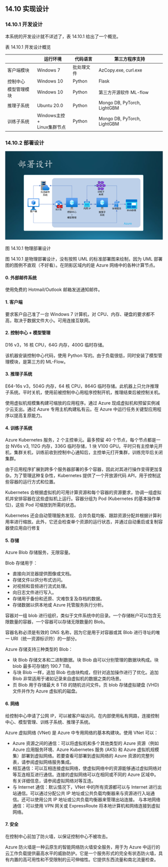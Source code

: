 
## 14.10 实现设计

### 14.10.1 开发设计

本系统的开发设计就不详述了，表 14.10.1 给出了一个概览。

表 14.10.1 开发设计概览

||运行环境|代码语言|第三方程序支持|
|--|-|--|-------|
|客户端模块|Windows 7|批处理文件|AzCopy.exe, curl.exe|
|控制中心|Windows 10| Python | Flask|
|模型管理模块| Windows 10| Python |第三方开源软件 ML-flow|
|推理子系统| Ubuntu 20.0| Python |Mongo DB, PyTorch, LightGBM|
|训练子系统| Windows主控 +<br>Linux集群节点| Python| Mongo DB, PyTorch, LightGBM|


### 14.10.2 部署设计

<img src="img/Slide26.SVG"/>

图 14.10.1 物理部署设计


图 14.10.1 是物理部署设计，没有按照 UML 的标准部署图来绘制，因为 UML 部署图的图例不直观（不好看）。在阴影区域内的是 Azure 网络中的各种计算节点。

#### 0. 外部邮件系统

使用免费的 Hotmail/Outlook 邮箱发送通知邮件。

#### 1. 客户端

要求客户自己准了一台 Windows 7 计算机，对 CPU、内存、硬盘的要求都不高，取决于数据文件大小。可用连接互联网。

#### 2. 控制中心 + 模型管理

D16 v3，16 核 CPU，64G 内存，400G 临时存储。

该机器安装控制中心代码，使用 Python 写的。由于负载很低，同时安装了模型管理模块，是第三方的 ML-Flow。

#### 3. 推理子系统

E64-16s v3，504G 内存，64 核 CPU，864G 临时存储。此机器上只允许推理子系统。平时关机，使用前被控制中心用程序控制开机，推理结束后被控制关机。

使用虚拟机规模集构建可缩放的应用程序。通过 Azure 现成虚拟机和预留实例减少云支出。通过 Azure 专用主机构建私有云。在 Azure 中运行任务关键型应用程序以提高复原能力。

#### 4. 训练子系统

Azure Kubernetes 服务，2 个主控单元。最多预留 40 个节点，每个节点都是一台 NV6s v3, 112G 内存，336G 临时存储，1 块 V100 GPU。平时只有主控单元开机，集群关机，训练前收到控制中心通知后，主控单元打开集群，训练完毕后关闭集群。

由于应用程序扩展到跨多个服务器部署的多个容器，因此对其进行操作变得更加复杂。为了管理这种复杂性，Kubernetes 提供了一个开放源代码 API，用于控制这些容器的运行方式和位置。

Kubernetes 会根据虚拟机的可用计算资源和每个容器的资源要求，协调一组虚拟机并安排容器在这些虚拟机上运行。容器分组为 Pod (Kubernetes 的基本操作单位)，这些 Pod 可缩放到所需的状态。

Kubernetes 还会自动管理服务发现、合并负载均衡、跟踪资源分配并根据计算利用率进行缩放。此外，它还会检查单个资源的运行状态，并通过自动重启或复制容器使应用自行修复


#### 5. 存储

Azure Blob 存储服务，无限容量。

Blob 存储用于：

- 直接向浏览器提供图像或文档。
- 存储文件以供分布式访问。
- 对视频和音频进行流式处理。
- 向日志文件进行写入。
- 存储用于备份和还原、灾难恢复及存档的数据。
- 存储数据以供本地或 Azure 托管服务执行分析。

容器对一组 blob 进行组织，类似于文件系统中的目录。一个存储帐户可以包含无限数量的容器，一个容器可以存储无限数量的 Blob。

容器名称必须是有效的 DNS 名称，因为它是用于对容器或其 Blob 进行寻址的唯一 URI（统一资源标识符）的一部分。

Azure 存储支持三种类型的 Blob：

- 块 Blob 存储文本和二进制数据。块 Blob 由可以分别管理的数据块构成。块 blob 最多可存储约 190.7 TiB。
- 与块 Blob 一样，追加 Blob 也由块构成，但针对追加操作进行了优化。追加 Blob 非常适用于诸如记录来自虚拟机的数据之类的场景。
- 页 Blob 用于存储最大 8 TiB 的随机访问文件。页 blob 存储虚拟硬盘 (VHD) 文件并作为 Azure 虚拟机的磁盘。


#### 6. 网络

给控制中心申请了公网 IP，可以被客户端访问。在内部使用私有网路，连接控制中心、模型管理、训练子系统、推理子系统。

Azure 虚拟网络 (VNet) 是 Azure 中专用网络的基本构建块。使用 VNet 可以：

- Azure 资源之间的通信：可以将虚拟机和多个其他类型的 Azure 资源（例如 Azure 应用服务环境、Azure Kubernetes 服务 (AKS) 和 Azure 虚拟机规模集）部署到虚拟网络。若要查看可部署到虚拟网络的 Azure 资源的完整列表，请参阅虚拟网络服务集成。
- 相互通信：可以互相连接虚拟网络，使虚拟网络中的资源能够通过虚拟网络对等互连相互进行通信。连接的虚拟网络可以在相同或不同的 Azure 区域中。有关详细信息，请参阅虚拟网络对等互连。
- 与 Internet 通信：默认情况下，VNet 中的所有资源都可以与 Internet 进行出站通信。可以通过分配公共 IP 地址或公共负载均衡器来与资源进行入站通信。还可以使用公共 IP 地址或公共负载均衡器来管理出站连接。
与本地网络通信：可以使用 VPN 网关或 ExpressRoute 将本地计算机和网络连接到虚拟网络。

#### 7. 安全

在控制中心前加了防火墙，以保证控制中心不被攻击。

Azure 防火墙是一种云原生的智能网络防火墙安全服务，用于为 Azure 中运行的云工作负载提供最高水平的威胁防护。它是一个服务形式的完全有状态防火墙，具有内置的高可用性和不受限制的云可伸缩性。它提供东西流量和南北流量检查。
